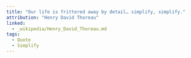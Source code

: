```yaml
---
title: "Our life is frittered away by detail… simplify, simplify."
attribution: "Henry David Thoreau"
linked:
  - _wikipedia/Henry_David_Thoreau.md
tags:
  - Quote
  - Simplify
---
```

